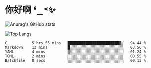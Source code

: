 # 你好啊 ❛‿˂✨

![Anurag's GitHub stats](https://github-readme-stats.vercel.app/api?username=ZombieFly&count_private=true&show_icons=true)

[![Top Langs](https://github-readme-stats.vercel.app/api/top-langs/?username=ZombieFly&layout=compact&count_private=true&hide=Ruby,makefile)](https://github.com/anuraghazra/github-readme-stats)

<!--START_SECTION:waka-->

```text
C           5 hrs 55 mins   ███████████████████████▓░   94.44 %
Markdown    13 mins         █░░░░░░░░░░░░░░░░░░░░░░░░   03.56 %
YAML        4 mins          ▒░░░░░░░░░░░░░░░░░░░░░░░░   01.24 %
TOML        2 mins          ░░░░░░░░░░░░░░░░░░░░░░░░░   00.55 %
Batchfile   0 secs          ░░░░░░░░░░░░░░░░░░░░░░░░░   00.13 %
```

<!--END_SECTION:waka-->
